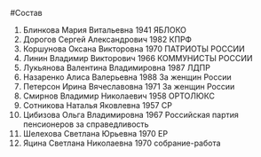 #Состав
1. Блинкова Мария Витальевна 1941 ЯБЛОКО
2. Дорогов Сергей Александрович 1982 КПРФ
3. Коршунова Оксана Викторовна 1970 ПАТРИОТЫ РОССИИ
4. Линин Владимир Викторович 1966 КОММУНИСТЫ РОССИИ
5. Лукьянова Валентина Владимировна 1987 ЛДПР
6. Назаренко Алиса Валерьевна 1988 За женщин России
7. Петерсон Ирина Вячеславовна 1971 За женщин России
8. Смирнов Владимир Николаевич 1958 ОРТОЛЮКС
9. Сотникова Наталья Яковлевна 1957 СР
10. Цибизова Ольга Владимировна 1967 Российская партия пенсионеров за справедливость
11. Шелехова Светлана Юрьевна 1970 ЕР
12. Яцина Светлана Николаевна 1970 собрание-работа
